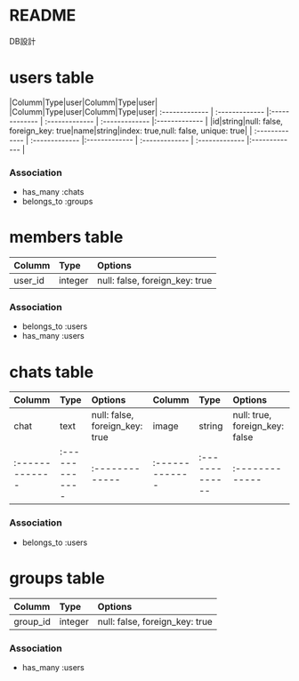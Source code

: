 # README



DB設計

# users table
|Columm|Type|user|Columm|Type|user|
|Columm|Type|user|Columm|Type|user|
 :------------- | :------------- |:------------- | :------------- | :------------- |:------------- |
|id|string|null: false, foreign_key: true|name|string|index: true,null: false, unique: true|
| :------------- | :------------- |:------------- | :------------- | :------------- |:------------- |



### Association
- has_many :chats
- belongs_to :groups

# members table

|Columm|Type|Options|
| :------------- | :------------- |:------------- |
|user_id|integer|null: false, foreign_key: true|


### Association
- belongs_to :users
- has_many :users

# chats table
|Columm|Type|Options|Columm|Type|Options|
| :------------- | :------------- |:------------- | :------------- | :------------- |:------------- |
|chat|text|null: false, foreign_key: true|image|string|null: true, foreign_key: false|
| :------------- | :------------- |:------------- | :------------- | :------------- |:------------- |


### Association
- belongs_to :users

# groups table
|Columm|Type|Options|
| :------------- | :------------- |:------------- |
|group_id|integer|null: false, foreign_key: true|

### Association
- has_many :users
